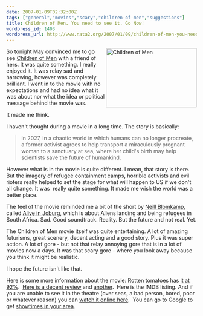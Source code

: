 ```yaml
---
date: 2007-01-09T02:32:00Z
tags: ["general","movies","scary","children-of-men","suggestions"]
title: Children of Men. You need to see it. Go Now!
wordpress_id: 1403
wordpress_url: http://www.nata2.org/2007/01/09/children-of-men-you-need-to-see-it-go-now/
---
```


<p><a title="get showtimes in your area" href="http://www.google.com/movies?mid=e8dd2e2233739e7b"><img height="156" alt="Children of Men" src="http://farm1.static.flickr.com/137/351412740_3b99dd954b_m.jpg" width="240" align="right"></a>So tonight May convinced me to go see <a href="http://imdb.com/title/tt0206634/">Children of Men</a> with a friend of hers. It was quite something. I really enjoyed it. It was relay sad and harrowing, however was completely brilliant. I went in to the movie with no expectations and had no idea what it was about nor what the idea or political message behind the movie was. </p> <p>It made me think. </p> <p>I haven't thought during a movie in a long time. The story is basically:</p> <blockquote> <p>In 2027, in a chaotic world in which humans can no longer procreate, a former activist agrees to help transport a miraculously pregnant woman to a sanctuary at sea, where her child's birth may help scientists save the future of humankind.</p></blockquote> <p>However what is in the movie is quite different. I mean, that story is there. But the imagery of refugee containment camps, horrible activists and evil rioters really helped to set the stage for what will happen to US if we don't all change. It was&nbsp; really quite something. It made me wish the world was a better place. </p> <p>The feel of the movie reminded me a bit of the short by <a href="http://imdb.com/name/nm0088955/">Neill Blomkamp</a>, called <a href="http://video.google.com/videoplay?docid=-1185812222812358837&amp;q=alien+south+africa">Alive in Joburg</a>, which is about Aliens landing and being refugees in South Africa. Sad. Good soundtrack. Reality. But the future and not real. Yet. </p> <p>The Children of Men movie&nbsp;itself was quite entertaining. A lot of amazing futurisms, great scenery, decent acting and a good story. Plus it was super action. A lot of gore - but not that relay annoying gore that is in a lot of movies now a days. It was that scary gore - where you look away because you think it might be realistic. </p> <p>I hope the future isn't like that.</p> <p>Here is some more information about the movie: Rotten tomatoes has <a href="http://www.rottentomatoes.com/m/children_of_men/">it at 92%</a>.&nbsp; <a href="http://www.bigempire.com/filthy/childrenofmen.html">Here is a decent review</a> and <a href="http://movieeveryday.blogspot.com/2007/01/children-of-men-2006.html">another</a>.&nbsp;&nbsp;Here is the IMDB listing.&nbsp;And if you&nbsp;are unable to see it in the theatre (over seas, a bad person, bored, poor or whatever reason) you can&nbsp;<a href="http://www.veoh.com/videos/v200034pMsdH7ht">watch it online here</a>.&nbsp; You can go to Google to get <a href="http://www.google.com/movies?mid=e8dd2e2233739e7b">showtimes in your area</a>.</p>
